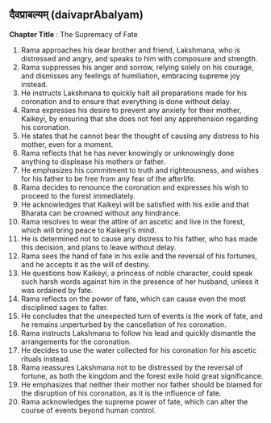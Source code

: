 ## दैवप्राबल्यम् (daivaprAbalyam)

**Chapter Title** : The Supremacy of Fate

1. Rama approaches his dear brother and friend, Lakshmana, who is distressed and angry, and speaks to him with composure and strength.
2. Rama suppresses his anger and sorrow, relying solely on his courage, and dismisses any feelings of humiliation, embracing supreme joy instead.
3. He instructs Lakshmana to quickly halt all preparations made for his coronation and to ensure that everything is done without delay.
4. Rama expresses his desire to prevent any anxiety for their mother, Kaikeyi, by ensuring that she does not feel any apprehension regarding his coronation.
5. He states that he cannot bear the thought of causing any distress to his mother, even for a moment.
6. Rama reflects that he has never knowingly or unknowingly done anything to displease his mothers or father.
7. He emphasizes his commitment to truth and righteousness, and wishes for his father to be free from any fear of the afterlife.
8. Rama decides to renounce the coronation and expresses his wish to proceed to the forest immediately.
9. He acknowledges that Kaikeyi will be satisfied with his exile and that Bharata can be crowned without any hindrance.
10. Rama resolves to wear the attire of an ascetic and live in the forest, which will bring peace to Kaikeyi's mind.
11. He is determined not to cause any distress to his father, who has made this decision, and plans to leave without delay.
12. Rama sees the hand of fate in his exile and the reversal of his fortunes, and he accepts it as the will of destiny.
13. He questions how Kaikeyi, a princess of noble character, could speak such harsh words against him in the presence of her husband, unless it was ordained by fate.
14. Rama reflects on the power of fate, which can cause even the most disciplined sages to falter.
15. He concludes that the unexpected turn of events is the work of fate, and he remains unperturbed by the cancellation of his coronation.
16. Rama instructs Lakshmana to follow his lead and quickly dismantle the arrangements for the coronation.
17. He decides to use the water collected for his coronation for his ascetic rituals instead.
18. Rama reassures Lakshmana not to be distressed by the reversal of fortune, as both the kingdom and the forest exile hold great significance.
19. He emphasizes that neither their mother nor father should be blamed for the disruption of his coronation, as it is the influence of fate.
20. Rama acknowledges the supreme power of fate, which can alter the course of events beyond human control.
